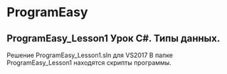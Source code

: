 # ProgramEasy
## ProgramEasy_Lesson1 Урок C#. Типы данных.
Решение ProgramEasy_Lesson1.sln для VS2017</b>
В папке ProgramEasy_Lesson1 находятся скрипты программы.

